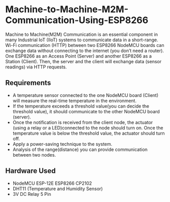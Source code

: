 # Machine-to-Machine-M2M-Communication-Using-ESP8266

Machine to Machine(M2M) Communication is an essential component in many Industrial IoT (IIoT) systems to communicate data in a short-range. Wi-Fi communication (HTTP) between two ESP8266 NodeMCU boards can exchange data without connecting to the internet (you don’t need a router). One ESP8266 as an Access Point (Server) and another ESP8266 as a Station (Client). Then, the server and the client will exchange data (sensor readings) via HTTP requests.

## Requirements

- A temperature sensor connected to the one NodeMCU board (Client) will measure the real-time temperature in the environment.
- If the temperature exceeds a threshold value(you can decide the threshold value), it should communicate to the other NodeMCU board (server).
- Once the notification is received from the client node, the actuator (using a relay or a LED)connected to the node should turn on. Once the temperature value is below the threshold value, the actuator should turn off.
- Apply a power-saving technique to the system.
- Analysis of the range(distance) you can provide communication between two nodes.

## Hardware Used

- NodeMCU ESP-12E ESP8266 CP2102
- DHT11 (Temperature and Humidity Sensor)
- 3V DC Relay 5 Pin
